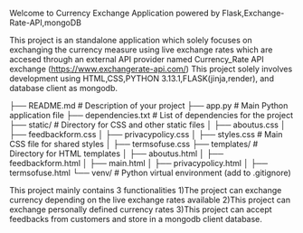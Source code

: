 Welcome to Currency Exchange Application powered by Flask,Exchange-Rate-API,mongoDB

This project is an standalone application which solely focuses on exchanging the currency measure using live exchange rates 
which are accesed through an external API provider named Currency_Rate API exchange (https://www.exchangerate-api.com/)
This project solely involves development using HTML,CSS,PYTHON 3.13.1,FLASK(jinja,render), and database client as mongodb.

├── README.md               # Description of your project
├── app.py                  # Main Python application file
├── dependencies.txt        # List of dependencies for the project
├── static/                 # Directory for CSS and other static files
│   ├── aboutus.css
│   ├── feedbackform.css
│   ├── privacypolicy.css
│   ├── styles.css          # Main CSS file for shared styles
│   ├── termsofuse.css
├── templates/              # Directory for HTML templates
│   ├── aboutus.html
│   ├── feedbackform.html
│   ├── main.html
│   ├── privacypolicy.html
│   ├── termsofuse.html
└── venv/                   # Python virtual environment (add to .gitignore)

This project mainly contains 3 functionalities 
1)The project can exchange currency depending on the live exchange rates available 
2)This project can exchange personally defined currency rates
3)This project can accept feedbacks from customers and store in a mongodb client database.

